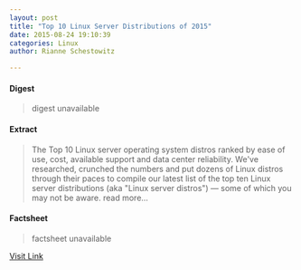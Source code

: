 ```yaml
---
layout: post
title: "Top 10 Linux Server Distributions of 2015"
date: 2015-08-24 19:10:39
categories: Linux
author: Rianne Schestowitz

---
```



#### Digest
>digest unavailable

#### Extract
>The Top 10 Linux server operating system distros ranked by ease of use, cost, available support and data center reliability. We've researched, crunched the numbers and put dozens of Linux distros through their paces to compile our latest list of the top ten Linux server distributions (aka "Linux server distros") — some of which you may not be aware. read more...

#### Factsheet
>factsheet unavailable

[Visit Link](http://www.tuxmachines.org/node/79339)


